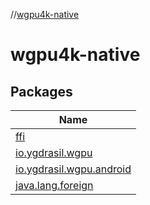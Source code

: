 //[wgpu4k-native](index.md)

# wgpu4k-native

## Packages

| Name |
|---|
| [ffi](wgpu4k-native/ffi/index.md) |
| [io.ygdrasil.wgpu](wgpu4k-native/io.ygdrasil.wgpu/index.md) |
| [io.ygdrasil.wgpu.android](wgpu4k-native/io.ygdrasil.wgpu.android/index.md) |
| [java.lang.foreign](wgpu4k-native/java.lang.foreign/index.md) |